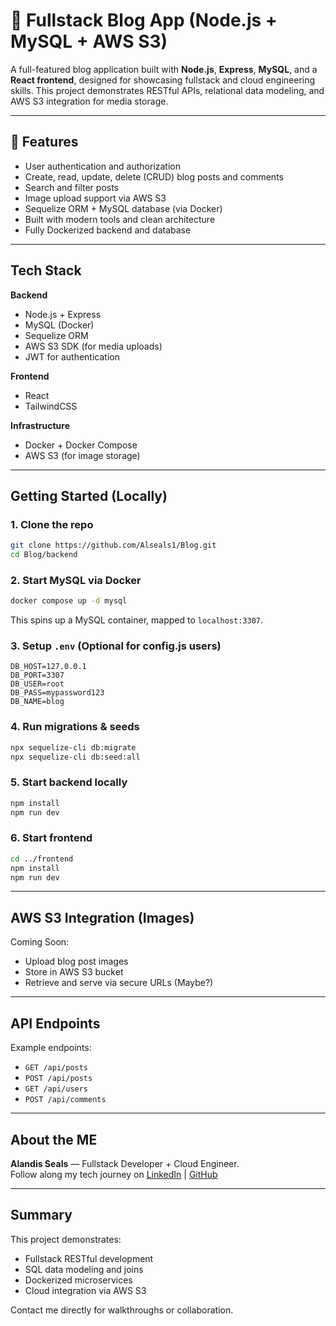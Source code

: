 # 📝 Fullstack Blog App (Node.js + MySQL + AWS S3)

A full-featured blog application built with **Node.js**, **Express**, **MySQL**, and a **React frontend**, designed for showcasing fullstack and cloud engineering skills. This project demonstrates RESTful APIs, relational data modeling, and AWS S3 integration for media storage.

---

## 🚀 Features

- User authentication and authorization
- Create, read, update, delete (CRUD) blog posts and comments
- Search and filter posts
- Image upload support via AWS S3
- Sequelize ORM + MySQL database (via Docker)
- Built with modern tools and clean architecture
- Fully Dockerized backend and database

---

## Tech Stack

**Backend**

- Node.js + Express
- MySQL (Docker)
- Sequelize ORM
- AWS S3 SDK (for media uploads)
- JWT for authentication

**Frontend**

- React
- TailwindCSS

**Infrastructure**

- Docker + Docker Compose
- AWS S3 (for image storage)

---

## Getting Started (Locally)

### 1. Clone the repo

```bash
git clone https://github.com/Alseals1/Blog.git
cd Blog/backend
```

### 2. Start MySQL via Docker

```bash
docker compose up -d mysql
```

This spins up a MySQL container, mapped to `localhost:3307`.

### 3. Setup `.env` (Optional for config.js users)

```env
DB_HOST=127.0.0.1
DB_PORT=3307
DB_USER=root
DB_PASS=mypassword123
DB_NAME=blog
```

### 4. Run migrations & seeds

```bash
npx sequelize-cli db:migrate
npx sequelize-cli db:seed:all
```

### 5. Start backend locally

```bash
npm install
npm run dev
```

### 6. Start frontend

```bash
cd ../frontend
npm install
npm run dev
```

---

## AWS S3 Integration (Images)

Coming Soon:

- Upload blog post images
- Store in AWS S3 bucket
- Retrieve and serve via secure URLs (Maybe?)

---

## API Endpoints

Example endpoints:

- `GET /api/posts`
- `POST /api/posts`
- `GET /api/users`
- `POST /api/comments`

---

## About the ME

**Alandis Seals** — Fullstack Developer + Cloud Engineer.  
Follow along my tech journey on [LinkedIn](https://www.linkedin.com/in/alandisseals/) | [GitHub](https://github.com/Alseals1)

---

## Summary

This project demonstrates:

- Fullstack RESTful development
- SQL data modeling and joins
- Dockerized microservices
- Cloud integration via AWS S3

Contact me directly for walkthroughs or collaboration.
